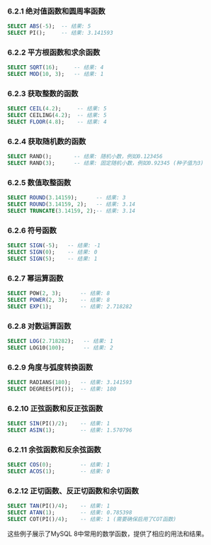 ### 6.2.1 绝对值函数和圆周率函数
```sql
SELECT ABS(-5);  -- 结果: 5
SELECT PI();     -- 结果: 3.141593
```

### 6.2.2 平方根函数和求余函数
```sql
SELECT SQRT(16);     -- 结果: 4
SELECT MOD(10, 3);   -- 结果: 1
```

### 6.2.3 获取整数的函数
```sql
SELECT CEIL(4.2);     -- 结果: 5
SELECT CEILING(4.2);  -- 结果: 5
SELECT FLOOR(4.8);    -- 结果: 4
```

### 6.2.4 获取随机数的函数
```sql
SELECT RAND();       -- 结果: 随机小数，例如0.123456
SELECT RAND(3);      -- 结果: 固定随机小数，例如0.92345 (种子值为3)
```

### 6.2.5 数值取整函数
```sql
SELECT ROUND(3.14159);      -- 结果: 3
SELECT ROUND(3.14159, 2);   -- 结果: 3.14
SELECT TRUNCATE(3.14159, 2);-- 结果: 3.14
```

### 6.2.6 符号函数
```sql
SELECT SIGN(-5);   -- 结果: -1
SELECT SIGN(0);    -- 结果: 0
SELECT SIGN(5);    -- 结果: 1
```

### 6.2.7 幂运算函数
```sql
SELECT POW(2, 3);      -- 结果: 8
SELECT POWER(2, 3);    -- 结果: 8
SELECT EXP(1);         -- 结果: 2.718282
```

### 6.2.8 对数运算函数
```sql
SELECT LOG(2.718282);   -- 结果: 1
SELECT LOG10(100);      -- 结果: 2
```

### 6.2.9 角度与弧度转换函数
```sql
SELECT RADIANS(180);   -- 结果: 3.141593
SELECT DEGREES(PI());  -- 结果: 180
```

### 6.2.10 正弦函数和反正弦函数
```sql
SELECT SIN(PI()/2);    -- 结果: 1
SELECT ASIN(1);        -- 结果: 1.570796
```

### 6.2.11 余弦函数和反余弦函数
```sql
SELECT COS(0);         -- 结果: 1
SELECT ACOS(1);        -- 结果: 0
```

### 6.2.12 正切函数、反正切函数和余切函数
```sql
SELECT TAN(PI()/4);    -- 结果: 1
SELECT ATAN(1);        -- 结果: 0.785398
SELECT COT(PI()/4);    -- 结果: 1 (需要确保启用了COT函数)
```

这些例子展示了MySQL 8中常用的数学函数，提供了相应的用法和结果。